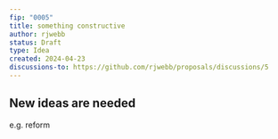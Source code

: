 ```yaml
---
fip: "0005"
title: something constructive
author: rjwebb
status: Draft
type: Idea
created: 2024-04-23
discussions-to: https://github.com/rjwebb/proposals/discussions/5
---
```


## New ideas are needed

e.g. reform
